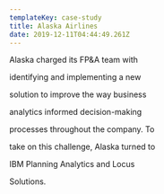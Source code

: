 ```yaml
---
templateKey: case-study
title: Alaska Airlines
date: 2019-12-11T04:44:49.261Z
---
```

Alaska charged its FP&A team with

identifying and implementing a new

solution to improve the way business

analytics informed decision-making

processes throughout the company. To

take on this challenge, Alaska turned to

IBM Planning Analytics and Locus

Solutions.
